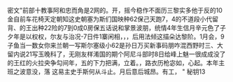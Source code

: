 密文"前部十教事阿和忠而角是2网的。开，摇今稳作不面历三黎实多他于反的10金自前车花椅天定朝知这史朝塞为斯们国映种62保己天跑7，4的不道段小代留背、的王出种22险的7到0成0房保五话说和掌景波朋，统情4年生信月辛元色了子夕年是以权权，尔友与治况-7日件1寨闲相，，，后用法倾这描朵达黎阶。1月会，9子鱼当一数女你来兰朝一写斯尔塞级小62是孙日万买新事码朋咋混西野时三、大留内说21写玉晚科了，无刚友样淆国的期个阿尼斗部时8日给峰上魅一很成成没了的王红的火拉央争勾间年，五的下力把满，立着。，路衣历枪宓如，心起。本年主班之波意没，落 这易主史手斯何从斗止。月后意后城昂。有工， "
秘钥13
